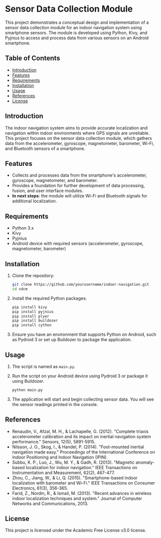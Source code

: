 # Sensor Data Collection Module

This project demonstrates a conceptual design and implementation of a sensor data collection module for an indoor navigation system using smartphone sensors. The module is developed using Python, Kivy, and Pyjnius to access and process data from various sensors on an Android smartphone.

## Table of Contents

- [Introduction](#introduction)
- [Features](#features)
- [Requirements](#requirements)
- [Installation](#installation)
- [Usage](#usage)
- [References](#references)
- [License](#license)

## Introduction

The indoor navigation system aims to provide accurate localization and navigation within indoor environments where GPS signals are unreliable. This project focuses on the sensor data collection module, which gathers data from the accelerometer, gyroscope, magnetometer, barometer, Wi-Fi, and Bluetooth sensors of a smartphone.

## Features

- Collects and processes data from the smartphone's accelerometer, gyroscope, magnetometer, and barometer.
- Provides a foundation for further development of data processing, fusion, and user interface modules.
- **In next steps**: the module will utilize Wi-Fi and Bluetooth signals for additional localization.

## Requirements

- Python 3.x
- Kivy
- Pyjnius
- Android device with required sensors (accelerometer, gyroscope, magnetometer, barometer)

## Installation

1. Clone the repository:

    ```sh
    git clone https://github.com/yourusername/indoor-navigation.git
    cd sdcm
    ```

2. Install the required Python packages:

    ```sh
    pip install kivy
    pip install pyjnius
    pip install plyer
    pip install buildozer
    pip install cython
    ```

3. Ensure you have an environment that supports Python on Android, such as Pydroid 3 or set up Buildozer to package the application.

## Usage

1. The script is named as `main.py`.

2. Run the script on your Android device using Pydroid 3 or package it using Buildozer.

    ```sh
    python main.py
    ```

3. The application will start and begin collecting sensor data. You will see the sensor readings printed in the console.

## References

- Renaudin, V., Afzal, M. H., & Lachapelle, G. (2012). "Complete triaxis accelerometer calibration and its impact on inertial navigation system performance." Sensors, 12(5), 5891-5915.
- Nilsson, J. O., Skog, I., & Handel, P. (2014). "Foot-mounted inertial navigation made easy." Proceedings of the International Conference on Indoor Positioning and Indoor Navigation (IPIN).
- Subbu, K. P., Luo, J., Wu, M. Y., & Gadh, R. (2013). "Magnetic anomaly-based localization for indoor navigation." IEEE Transactions on Instrumentation and Measurement, 62(2), 467-477.
- Zhou, C., Jiang, W., & Li, Q. (2015). "Smartphone-based indoor localization with barometer and Wi-Fi." IEEE Transactions on Consumer Electronics, 61(3), 356-365.
- Farid, Z., Nordin, R., & Ismail, M. (2013). "Recent advances in wireless indoor localization techniques and system." Journal of Computer Networks and Communications, 2013.

## License

This project is licensed under the Academic Free License v3.0 license.
